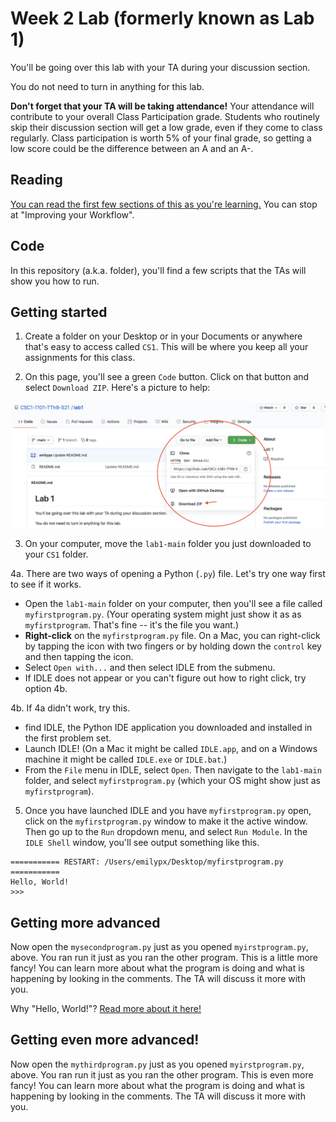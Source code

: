 # Week 2 Lab (formerly known as Lab 1)

You'll be going over this lab with your TA during your discussion section.

You do not need to turn in anything for this lab.

**Don't forget that your TA will be taking attendance!** Your attendance will contribute to your overall Class Participation grade. Students who routinely skip their discussion section will get a low grade, even if they come to class regularly. Class participation is worth 5% of your final grade, so getting a low score could be the difference between an A and an A-.

## Reading
[You can read the first few sections of this as you're learning.](https://realpython.com/python-idle/) You can stop at "Improving your Workflow".

## Code
In this repository (a.k.a. folder), you'll find a few scripts that the TAs will show you how to run.


## Getting started
1. Create a folder on your Desktop or in your Documents or anywhere that's easy to access called `CS1`. This will be where you keep all your assignments for this class.

2. On this page, you'll see a green `Code` button. Click on that button and select `Download ZIP`. Here's a picture to help:

<img src="picture1.png" width="600">


3. On your computer, move the ``lab1-main`` folder you just downloaded to your `CS1` folder.

4a. There are two ways of opening a Python (``.py``) file. Let's try one way first to see if it works.

  * Open the `lab1-main` folder on your computer, then you'll see a file called `myfirstprogram.py`. (Your operating system might just show it as as `myfirstprogram`. That's fine -- it's the file you want.) 
  * **Right-click** on the `myfirstprogram.py` file. On a Mac, you can right-click by tapping the icon with two fingers or by holding down the ``control`` key and then tapping the icon.
  * Select `Open with...` and then select IDLE from the submenu.
  * If IDLE does not appear or you can't figure out how to right click, try option 4b.

4b. If 4a didn't work, try this. 
  * find IDLE, the Python IDE application you downloaded and installed in the first problem set. 
  * Launch IDLE! (On a Mac it might be called ``IDLE.app``, and on a Windows machine it might be called ``IDLE.exe`` or ``IDLE.bat``.)
  * From the `File` menu in IDLE, select `Open`. Then navigate to the `lab1-main` folder, and select `myfirstprogram.py` (which your OS might show just as `myfirstprogram`).
  
5. Once you have launched IDLE and you have `myfirstprogram.py` open, click on the `myfirstprogram.py` window to make it the active window. Then go up to the `Run` dropdown menu, and select `Run Module`. In the `IDLE Shell` window, you'll see output something like this.

```
=========== RESTART: /Users/emilypx/Desktop/myfirstprogram.py ===========
Hello, World!
>>> 
```

## Getting more advanced
Now open the `mysecondprogram.py` just as you opened `myirstprogram.py`, above. You ran run it just as you ran the other program. This is a little more fancy! You can learn more about what the program is doing and what is happening by looking in the comments. The TA will discuss it more with you.

Why "Hello, World!"? [Read more about it here!](https://en.wikipedia.org/wiki/%22Hello,_World!%22_program)

## Getting even more advanced!
Now open the `mythirdprogram.py` just as you opened `myirstprogram.py`, above. You ran run it just as you ran the other program. This is even more fancy! You can learn more about what the program is doing and what is happening by looking in the comments. The TA will discuss it more with you.





